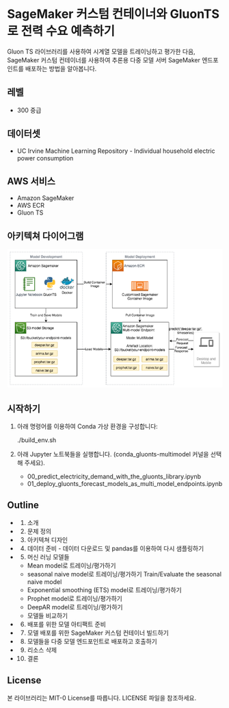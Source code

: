 # SageMaker 커스텀 컨테이너와 GluonTS로 전력 수요 예측하기
Gluon TS 라이브러리를 사용하여 시계열 모델을 트레이닝하고 평가한 다음, SageMaker 커스텀 컨테이너를 사용하여 추론용 다중 모델 서버 SageMaker 엔드포인트를 배포하는 방법을 알아봅니다.

## 레벨
- 300 중급

## 데이터셋
- UC Irvine Machine Learning Repository - Individual household electric power consumption

## AWS 서비스
- Amazon SageMaker
- AWS ECR
- Gluon TS

## 아키텍쳐 다이어그램
![alt text](images/gluonts_sagemaker.png "Logo Title Text 1")

## 시작하기
1. 아래 명령어를 이용하여 Conda 가상 환경을 구성합니다:

    ./build_env.sh

2. 아래 Jupyter 노트북들을 실행합니다. (conda_gluonts-multimodel 커널을 선택해 주세요).
    - 00_predict_electricity_demand_with_the_gluonts_library.ipynb
    - 01_deploy_gluonts_forecast_models_as_multi_model_endpoints.ipynb

## Outline
- 1. 소개
- 2. 문제 정의 
- 3. 아키텍쳐 디자인 
- 4. 데이터 준비 - 데이터 다운로드 및 pandas를 이용하여 다시 샘플링하기
- 5. 머신 러닝 모델들 
    - Mean model로 트레이닝/평가하기
    - seasonal naive model로 트레이닝/평가하기 Train/Evaluate the seasonal naive model
    - Exponential smoothing (ETS) model로 트레이닝/평가하기
    - Prophet model로 트레이닝/평가하기
    - DeepAR model로 트레이닝/평가하기
    - 모델들 비교하기
- 6. 배포를 위한 모델 아티팩트 준비
- 7. 모델 배포를 위한 SageMaker 커스텀 컨테이너 빌드하기
- 8. 모델들을 다중 모델 엔드포인트로 배포하고 호출하기 
- 9. 리소스 삭제
- 10. 결론

## License

본 라이브러리는 MIT-0 License를 따릅니다. LICENSE 파일을 참조하세요.

